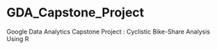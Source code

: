 # GDA_Capstone_Project
Google Data Analytics Capstone Project : Cyclistic Bike-Share Analysis Using R
